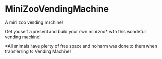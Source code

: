 # MiniZooVendingMachine
A mini zoo vending machine!

Get youself a present and build your own mini zoo* with this wondeful vending machine!

*All animals have plenty of free space and no harm was done to them when transferring to Vending Machine!
